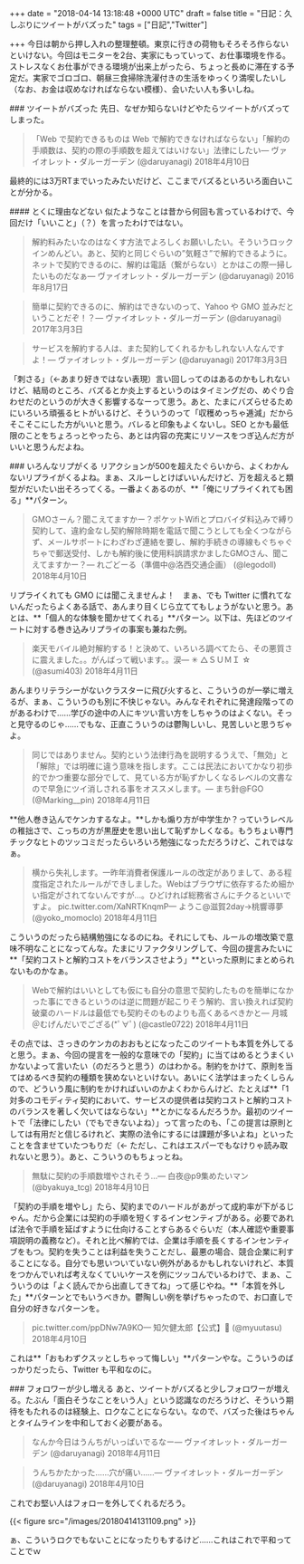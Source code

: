 
+++
date = "2018-04-14 13:18:48 +0000 UTC"
draft = false
title = "日記：久しぶりにツイートがバズった"
tags = ["日記","Twitter"]

+++
今日は朝から押し入れの整理整頓。東京に行きの荷物もそろそろ作らないといけない。今回はモニターを2台、実家にもっていって、お仕事環境を作る。ストレスなくお仕事ができる環境が出来上がったら、ちょっと長めに滞在する予定だ。実家でゴロゴロ、朝昼三食掃除洗濯付きの生活をゆっくり満喫したいし（なお、お金は収めなければならない模様）、会いたい人も多いしね。

<div class="section">
    ### ツイートがバズった
    先日、なぜか知らないけどやたらツイートがバズってしまった。

>「Web で契約できるものは Web で解約できなければならない」「解約の手順数は、契約の際の手順数を超えてはいけない」法律にしたい— ヴァイオレット・ダルーガーデン (@daruyanagi) 2018年4月10日<script async="" src="https://platform.twitter.com/widgets.js" charset="utf-8"></script>

最終的には3万RTまでいったみたいだけど、ここまでバズるといろいろ面白いことが分かる。

<div class="section">
    #### とくに理由などない
    似たようなことは昔から何回も言っているわけで、今回だけ「いいこと」（？）を言ったわけではない。

>解約料みたいなのはなくす方法でよろしくお願いしたい。そういうロックインめんどい。あと、契約と同じぐらいの”気軽さ”で解約できるように。ネットで契約できるのに、解約は電話（繋がらない）とかはこの際一掃したいものだなぁ— ヴァイオレット・ダルーガーデン (@daruyanagi) 2016年8月17日<script async="" src="https://platform.twitter.com/widgets.js" charset="utf-8"></script>

>簡単に契約できるのに、解約はできないのって、Yahoo や GMO 並みだということだぞ！？— ヴァイオレット・ダルーガーデン (@daruyanagi) 2017年3月3日<script async="" src="https://platform.twitter.com/widgets.js" charset="utf-8"></script>

>サービスを解約する人は、また契約してくれるかもしれない人なんですよ！— ヴァイオレット・ダルーガーデン (@daruyanagi) 2017年3月3日<script async="" src="https://platform.twitter.com/widgets.js" charset="utf-8"></script>

「刺さる」（←あまり好きではない表現）言い回しってのはあるのかもしれないけど、結局のところ、バズるとか炎上するというのはタイミングだの、めぐり合わせだのというのが大きく影響するなーって思う。あと、たまにバズらせるためにいろいろ頑張るヒトがいるけど、そういうのって「収穫めっちゃ逓減」だからそこそこにした方がいいと思う。バレると印象もよくないし。SEO とかも最低限のことをちょろっとやったら、あとは内容の充実にリソースをつぎ込んだ方がいいと思うんだよね。

</div>
</div>
<div class="section">
    ### いろんなリプがくる
    リアクションが500を超えたぐらいから、よくわかんないリプライがくるよね。まぁ、スルーしとけばいいんだけど、万を超えると類型がだいたい出そろってくる。一番よくあるのが、**「俺にリプライくれても困る」**パターン。

>GMOさーん？聞こえてますかー？ポケットWifiとプロバイダ料込みで縛り契約して、違約金なし契約解除時期を電話で聞こうとしても全くつながらず、メールサポートにわざわざ連絡を要し、解約手続きの導線もぐちゃぐちゃで郵送受付、しかも解約後に使用料誤請求かましたGMOさん、聞こえてますかー？— れごどーる（準備中@洛西交通企画） (@legodoll) 2018年4月10日<script async="" src="https://platform.twitter.com/widgets.js" charset="utf-8"></script>

リプライくれても GMO には聞こえませんよ！　まぁ、でも Twitter に慣れてないんだったらよくある話で、あんまり目くじら立ててもしょうがないと思う。あとは、**「個人的な体験を聞かせてくれる」**パターン。以下は、先ほどのツイートに対する巻き込みリプライの事案も兼ねた例。

>楽天モバイル絶対解約する！と決めて、いろいろ調べてたら、その悪質さに震えました。。がんばって戦います。。涙— ✳︎ △ＳＵＭＩ ☆ (@asumi403) 2018年4月11日<script async="" src="https://platform.twitter.com/widgets.js" charset="utf-8"></script>

あんまりリテラシーがないクラスターに飛び火すると、こういうのが一挙に増えるが、まぁ、こういうのも別に不快じゃない。みんなそれぞれに発達段階ってのがあるわけで……学びの途中の人にキツい言い方をしちゃうのはよくない。そっと見守るのじゃ……でもな、正直こういうのは鬱陶しいし、見苦しいと思うぢゃよ。

>同じではありません。契約という法律行為を説明するうえで、「無効」と「解除」では明確に違う意味を指します。ここは民法においてかなり初歩的でかつ重要な部分でして、見ている方が恥ずかしくなるレベルの文書なので早急にツイ消しされる事をオススメします。— まち針@FGO (@Marking__pin) 2018年4月11日<script async="" src="https://platform.twitter.com/widgets.js" charset="utf-8"></script>

**他人巻き込んでケンカするなよ。**しかも煽り方が中学生か？っていうレベルの稚拙さで、こっちの方が黒歴史を思い出して恥ずかしくなる。もうちょい専門チックなヒトのツッコミだったらいろいろ勉強になっただろうけど、これではなぁ。

>横から失礼します。一昨年消費者保護ルールの改定がありまして、ある程度指定されたルールができしました。Webはブラウザに依存するため細かい指定がされてないんですが…。ひどければ総務省さんにチクるといいですよ。 pic.twitter.com/XaNRTKnqmP— ようこ@滋賀2day→桃響導夢 (@yoko_momoclo) 2018年4月11日<script async="" src="https://platform.twitter.com/widgets.js" charset="utf-8"></script>

こういうのだったら結構勉強になるのにね。それにしても、ルールの増改築で意味不明なことになってんな。たまにリファクタリングして、今回の提言みたいに**「契約コストと解約コストをバランスさせよう」**といった原則にまとめられないものかなぁ。

>Webで解約はいいとしても仮にも自分の意思で契約したものを簡単になかった事にできるというのは逆に問題が起こりそう解約、言い換えれば契約破棄のハードルは最低でも契約そのものよりも高くあるべきかと— 月城＠むげんだいでござる(*ﾟ∀ﾟ) (@castle0722) 2018年4月11日<script async="" src="https://platform.twitter.com/widgets.js" charset="utf-8"></script>

その点では、さっきのケンカのおおもとになったこのツイートも本質を外してると思う。まぁ、今回の提言を一般的な意味での「契約」に当てはめるとうまくいかないよって言いたい（のだろうと思う）のはわかる。制約をかけて、原則を当てはめるべき契約の種類を狭めないといけない。あいにく法学はまったくしらんので、どういう風に制約をかければいいのかよくわからんけど、たとえば**「1対多のコモディティ契約において、サービスの提供者は契約コストと解約コストのバランスを著しく欠いてはならない」**とかになるんだろうか。最初のツイートで「法律にしたい（でもできないよね）」って言ったのも、「この提言は原則としては有用だと信じるけれど、実際の法令にするには課題が多いよね」といったことを含ませていたつもりだ（← ただし、これはエスパーでもなけりゃ読み取れないと思う）。あと、こういうのもちょっとね。

>無駄に契約の手順数増やされそう…— 白夜@p9集めたいマン (@byakuya_tcg) 2018年4月10日<script async="" src="https://platform.twitter.com/widgets.js" charset="utf-8"></script>

「契約の手順を増やし」たら、契約までのハードルがあがって成約率が下がるじゃん。だから企業には契約の手順を短くするインセンティブがある。必要であれば法令で手順を延ばすように仕向けることすらあるぐらいだ（本人確認や重要事項説明の義務など）。それと比べ解約では、企業は手順を長くするインセンティブをもつ。契約を失うことは利益を失うことだし、最悪の場合、競合企業に利することになる。自分でも思いついていない例外があるかもしれないけれど、本質をつかんでいれば考えなくていいケースを例にツッコんでいるわけで、まぁ、こういうのは「よく読んでから出直してきてね」って感じやね。**「本質を外した」**パターンとでもいうべきか。鬱陶しい例を挙げちゃったので、お口直しで自分の好きなパターンを。

> pic.twitter.com/ppDNw7A9KO— 知欠健太郎【公式】🔵 (@myuutasu) 2018年4月10日<script async="" src="https://platform.twitter.com/widgets.js" charset="utf-8"></script>

これは**「おもわずクスッとしちゃって悔しい」**パターンやな。こういうのばっかりだったら、Twitter も平和なのに。

</div>
<div class="section">
    ### フォロワーが少し増える
    あと、ツイートがバズると少しフォロワーが増える。たぶん「面白そうなことをいう人」という認識なのだろうけど、そういう期待をもたれるのは経験上、ロクなことにならない。なので、バズった後はちゃんとタイムラインを中和しておく必要がある。

>なんか今日はうんちがいっぱいでるなー— ヴァイオレット・ダルーガーデン (@daruyanagi) 2018年4月11日<script async="" src="https://platform.twitter.com/widgets.js" charset="utf-8"></script>

>うんちかたかった……穴が痛い……— ヴァイオレット・ダルーガーデン (@daruyanagi) 2018年4月10日<script async="" src="https://platform.twitter.com/widgets.js" charset="utf-8"></script>

これでお堅い人はフォローを外してくれるだろう。

{{< figure src="/images/20180414131109.png"  >}}

ぁ、こういうロクでもないことになったりもするけど……これはこれで平和ってことでｗ

</div>

